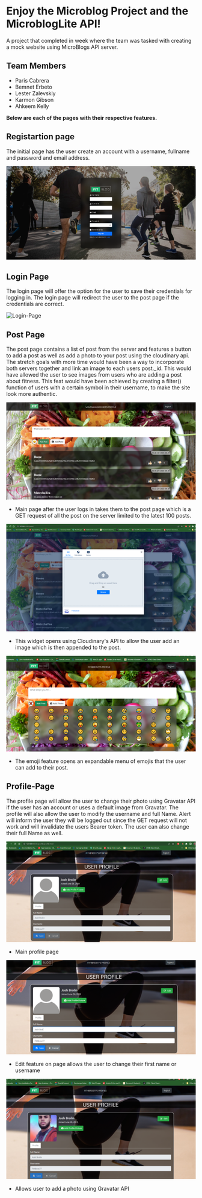 # Enjoy the Microblog Project and the MicroblogLite API!

A project that completed in week where the team was tasked with creating a mock website using MicroBlogs API server.

## Team Members

- Paris Cabrera
- Bemnet Erbeto
- Lester Zalevskiy
- Karmon Gibson
- Ahkeem Kelly

**Below are each of the pages with their respective features.**

## Registartion page

The initial page has the user create an account with a username, fullname and password and email address.

![Registartion-Page](/screenshots/regis.png)

## Login Page

The login page will offer the option for the user to save their credentials for logging in. The login page will redirect the user to the post page if the credentials are correct.

![Login-Page](/screenshots/login.png)

## Post Page

The post page contains a list of post from the server and features a button to add a post as well as add a photo to your post using the cloudinary api. The stretch goals with more time would have been a way to incorporate both servers together and link an image to each users post._id. This would have allowed the user to see images from users who are adding a post about fitness. This feat would have been achieved by creating a filter() function of users with a certain symbol in their username, to make the site look more authentic.

![Post-Page](/screenshots/posts-1.png)

  - Main page after the user logs in takes them to the post page which is a  GET request of all the post on the server limited to the latest 100 posts.

![Post-Page-2](/screenshots/post-2.png)

  - This widget opens using Cloudinary's API to allow the user add an image which is then appended to the post.

![Post-page-emoji-feature](/screenshots/post-3.png)

  - The emoji feature opens an expandable menu of emojis that the user can add to their post.

## Profile-Page

The profile page will allow the user to change their photo using Gravatar API if the user has an account or uses a default image from Gravatar. The profile will also allow the user to modify the username and full Name. Alert will inform the user they will be logged out since the GET request will not work and will invalidate the users Bearer token. The user can also change their full Name as well.

![Profile-page](/screenshots/profile-1.png)

  - Main profile page

![Profile-page-edit-feature](/screenshots/profile-2.png)

  - Edit feature on page allows the user to change their first name or username

![Profile-page-add-photo-feature](/screenshots/profile-3.png)

  - Allows user to add a photo using Gravatar API

